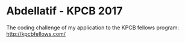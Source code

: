 # Abdellatif - KPCB 2017

The coding challenge of my application to the KPCB fellows program: http://kpcbfellows.com/
